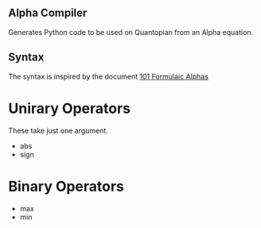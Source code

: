 ## Alpha Compiler ##
Generates Python code to be used on Quantopian from an Alpha equation.  

## Syntax ##
The syntax is inspired by the document [101 Formulaic Alphas](https://papers.ssrn.com/sol3/papers.cfm?abstract_id=2701346 "101 Alphas" )

# Unirary Operators
These take just one argument.  
*   abs 
*   sign

# Binary Operators
*   max
*   min

